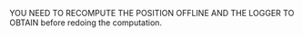 YOU NEED TO RECOMPUTE THE POSITION OFFLINE AND THE LOGGER TO OBTAIN 
before redoing the computation. 



